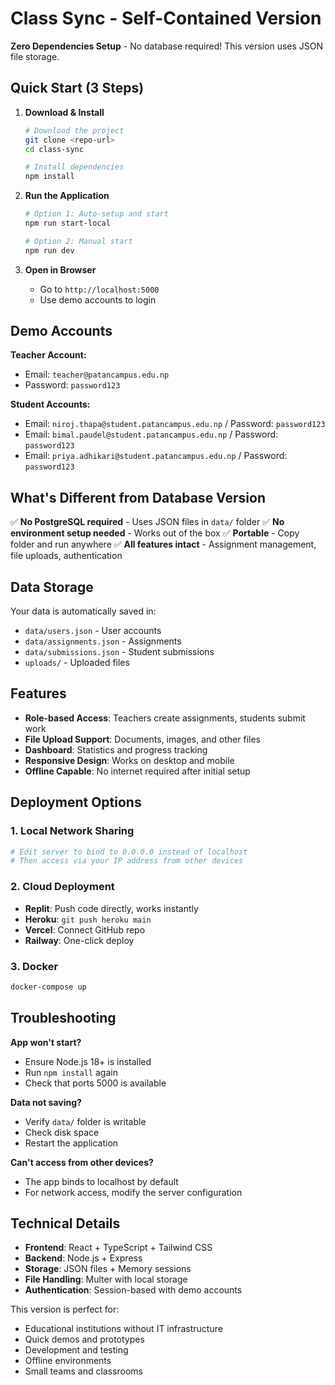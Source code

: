 # Class Sync - Self-Contained Version

**Zero Dependencies Setup** - No database required! This version uses JSON file storage.

## Quick Start (3 Steps)

1. **Download & Install**
   ```bash
   # Download the project
   git clone <repo-url>
   cd class-sync
   
   # Install dependencies
   npm install
   ```

2. **Run the Application**
   ```bash
   # Option 1: Auto-setup and start
   npm run start-local
   
   # Option 2: Manual start
   npm run dev
   ```

3. **Open in Browser**
   - Go to `http://localhost:5000`
   - Use demo accounts to login

## Demo Accounts

**Teacher Account:**
- Email: `teacher@patancampus.edu.np`
- Password: `password123`

**Student Accounts:**
- Email: `niroj.thapa@student.patancampus.edu.np` / Password: `password123`
- Email: `bimal.paudel@student.patancampus.edu.np` / Password: `password123`
- Email: `priya.adhikari@student.patancampus.edu.np` / Password: `password123`

## What's Different from Database Version

✅ **No PostgreSQL required** - Uses JSON files in `data/` folder
✅ **No environment setup needed** - Works out of the box
✅ **Portable** - Copy folder and run anywhere
✅ **All features intact** - Assignment management, file uploads, authentication

## Data Storage

Your data is automatically saved in:
- `data/users.json` - User accounts
- `data/assignments.json` - Assignments 
- `data/submissions.json` - Student submissions
- `uploads/` - Uploaded files

## Features

- **Role-based Access**: Teachers create assignments, students submit work
- **File Upload Support**: Documents, images, and other files
- **Dashboard**: Statistics and progress tracking
- **Responsive Design**: Works on desktop and mobile
- **Offline Capable**: No internet required after initial setup

## Deployment Options

### 1. Local Network Sharing
```bash
# Edit server to bind to 0.0.0.0 instead of localhost
# Then access via your IP address from other devices
```

### 2. Cloud Deployment
- **Replit**: Push code directly, works instantly
- **Heroku**: `git push heroku main`
- **Vercel**: Connect GitHub repo
- **Railway**: One-click deploy

### 3. Docker
```bash
docker-compose up
```

## Troubleshooting

**App won't start?**
- Ensure Node.js 18+ is installed
- Run `npm install` again
- Check that ports 5000 is available

**Data not saving?**
- Verify `data/` folder is writable
- Check disk space
- Restart the application

**Can't access from other devices?**
- The app binds to localhost by default
- For network access, modify the server configuration

## Technical Details

- **Frontend**: React + TypeScript + Tailwind CSS
- **Backend**: Node.js + Express
- **Storage**: JSON files + Memory sessions
- **File Handling**: Multer with local storage
- **Authentication**: Session-based with demo accounts

This version is perfect for:
- Educational institutions without IT infrastructure
- Quick demos and prototypes
- Development and testing
- Offline environments
- Small teams and classrooms